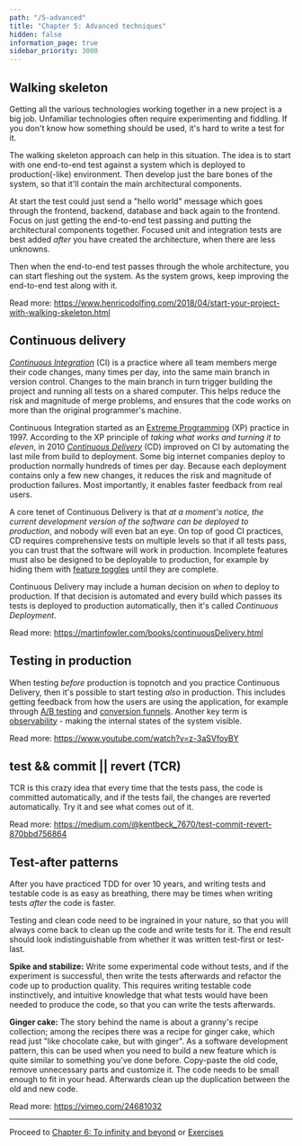 ```yaml
---
path: "/5-advanced"
title: "Chapter 5: Advanced techniques"
hidden: false
information_page: true
sidebar_priority: 3000
---
```



## Walking skeleton

Getting all the various technologies working together in a new project is a big job. Unfamiliar technologies often require experimenting and fiddling. If you don't know how something should be used, it's hard to write a test for it.

The walking skeleton approach can help in this situation. The idea is to start with one end-to-end test against a system which is deployed to production(-like) environment. Then develop just the bare bones of the system, so that it'll contain the main architectural components.

At start the test could just send a "hello world" message which goes through the frontend, backend, database and back again to the frontend. Focus on just getting the end-to-end test passing and putting the architectural components together. Focused unit and integration tests are best added *after* you have created the architecture, when there are less unknowns.

Then when the end-to-end test passes through the whole architecture, you can start fleshing out the system. As the system grows, keep improving the end-to-end test along with it.

Read more:
https://www.henricodolfing.com/2018/04/start-your-project-with-walking-skeleton.html


## Continuous delivery

[*Continuous Integration*](https://martinfowler.com/articles/continuousIntegration.html) (CI) is a practice where all team members merge their code changes, many times per day, into the same main branch in version control. Changes to the main branch in turn trigger building the project and running all tests on a shared computer. This helps reduce the risk and magnitude of merge problems, and ensures that the code works on more than the original programmer's machine.

Continuous Integration started as an [Extreme Programming](https://martinfowler.com/bliki/ExtremeProgramming.html) (XP) practice in 1997. According to the XP principle of *taking what works and turning it to eleven*, in 2010 [*Continuous Delivery*](https://martinfowler.com/bliki/ContinuousDelivery.html) (CD) improved on CI by automating the last mile from build to deployment. Some big internet companies deploy to production normally hundreds of times per day. Because each deployment contains only a few new changes, it reduces the risk and magnitude of production failures. Most importantly, it enables faster feedback from real users.

A core tenet of Continuous Delivery is that *at a moment's notice, the current development version of the software can be deployed to production*, and nobody will even bat an eye. On top of good CI practices, CD requires comprehensive tests on multiple levels so that if all tests pass, you can trust that the software will work in production. Incomplete features must also be designed to be deployable to production, for example by hiding them with [feature toggles](https://martinfowler.com/articles/feature-toggles.html) until they are complete.

Continuous Delivery may include a human decision on *when* to deploy to production. If that decision is automated and every build which passes its tests is deployed to production automatically, then it's called *Continuous Deployment*.

Read more:
https://martinfowler.com/books/continuousDelivery.html


## Testing in production

When testing *before* production is topnotch and you practice Continuous Delivery, then it's possible to start testing *also* in production. This includes getting feedback from how the users are using the application, for example through [A/B testing](https://en.wikipedia.org/wiki/A/B_testing) and [conversion funnels](https://en.wikipedia.org/wiki/Purchase_funnel). Another key term is [observability](https://thenewstack.io/monitoring-and-observability-whats-the-difference-and-why-does-it-matter/) - making the internal states of the system visible.

Read more:
https://www.youtube.com/watch?v=z-3aSVfoyBY


## test && commit || revert (TCR)

TCR is this crazy idea that every time that the tests pass, the code is committed automatically, and if the tests fail, the changes are reverted automatically. Try it and see what comes out of it.

Read more:
https://medium.com/@kentbeck_7670/test-commit-revert-870bbd756864


## Test-after patterns

After you have practiced TDD for over 10 years, and writing tests and testable code is as easy as breathing, there may be times when writing tests *after* the code is faster.

Testing and clean code need to be ingrained in your nature, so that you will always come back to clean up the code and write tests for it. The end result should look indistinguishable from whether it was written test-first or test-last.

**Spike and stabilize:** Write some experimental code without tests, and if the experiment is successful, then write the tests afterwards and refactor the code up to production quality. This requires writing testable code instinctively, and intuitive knowledge that what tests would have been needed to produce the code, so that you can write the tests afterwards.

**Ginger cake:** The story behind the name is about a granny's recipe collection; among the recipes there was a recipe for ginger cake, which read just "like chocolate cake, but with ginger". As a software development pattern, this can be used when you need to build a new feature which is quite similar to something you've done before. Copy-paste the old code, remove unnecessary parts and customize it. The code needs to be small enough to fit in your head. Afterwards clean up the duplication between the old and new code.

Read more:
https://vimeo.com/24681032

---

Proceed to [Chapter 6: To infinity and beyond](/6-afterword) or [Exercises](/exercises)
